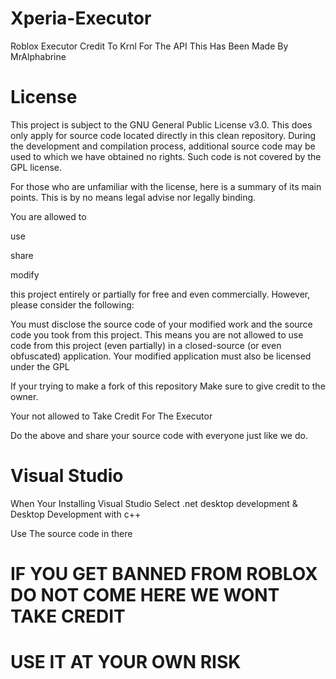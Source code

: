 # Xperia-Executor
Roblox Executor Credit To Krnl For The API
This Has Been Made By MrAlphabrine
# License
This project is subject to the GNU General Public License v3.0. This does only apply for source code located directly in this clean repository. During the development and compilation process, additional source code may be used to which we have obtained no rights. Such code is not covered by the GPL license.

For those who are unfamiliar with the license, here is a summary of its main points. This is by no means legal advise nor legally binding.

You are allowed to

use

share

modify

this project entirely or partially for free and even commercially. However, please consider the following:

You must disclose the source code of your modified work and the source code you took from this project. This means you are not allowed to use code from this project (even partially) in a closed-source (or even obfuscated) application.
Your modified application must also be licensed under the GPL

If your trying to make a fork of this repository Make sure to give credit to the owner.

Your not allowed to Take Credit For The Executor

Do the above and share your source code with everyone just like we do.

# Visual Studio
When Your Installing Visual Studio Select
.net desktop development
&
Desktop Development with c++

Use The source code in there



# IF YOU GET BANNED FROM ROBLOX DO NOT COME HERE WE WONT TAKE CREDIT
# USE IT AT YOUR OWN RISK
